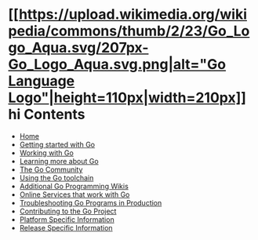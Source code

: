 [[[https://upload.wikimedia.org/wikipedia/commons/thumb/2/23/Go_Logo_Aqua.svg/207px-Go_Logo_Aqua.svg.png|alt="Go Language Logo"|height=110px|width=210px]]](https://golang.org)
hi
Contents
========
+ [Home](.)
+ [Getting started with Go](./#getting-started-with-go)
+ [Working with Go](./#working-with-go)
+ [Learning more about Go](./#learning-more-about-go)
+ [The Go Community](./#the-go-community)
+ [Using the Go toolchain](./#using-the-go-toolchain)
+ [Additional Go Programming Wikis](./#additional-go-programming-wikis)
+ [Online Services that work with Go](./#online-services-that-work-with-go)
+ [Troubleshooting Go Programs in Production](./#troubleshooting-go-programs-in-production)
+ [Contributing to the Go Project](./#contributing-to-the-go-project)
+ [Platform Specific Information](./#platform-specific-information)
+ [Release Specific Information](./#release-specific-information)
